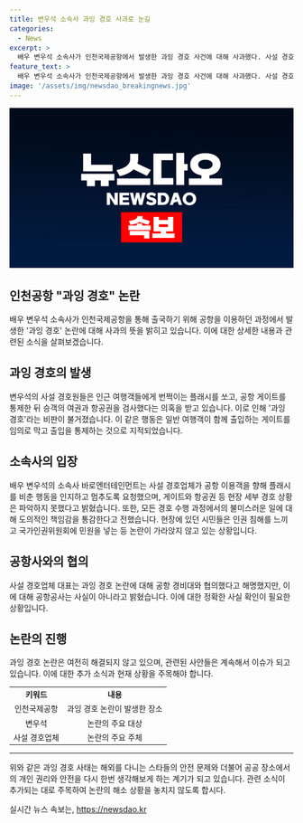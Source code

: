 ```yaml
---
title: 변우석 소속사 과잉 경호 사과로 눈길
categories:
  - News
excerpt: >
  배우 변우석 소속사가 인천국제공항에서 발생한 과잉 경호 사건에 대해 사과했다. 사설 경호원들은 여행객들을 향해 플래시를 쏘고, 게이트를 임의로 막아 출입을 통제한 후 여권과 항공권을 검사하는 등 논란이 되었다. 소속사는 인지 후 경호를 중단하도록 요청했지만, 공항공사와의 협의는 없었다. 이로 인해 국가인권위원회에 민원이 제기되는 등 사회적인 논란이 계속되고 있다.
feature_text: >
  배우 변우석 소속사가 인천국제공항에서 발생한 과잉 경호 사건에 대해 사과했다. 사설 경호원들은 여행객들을 향해 플래시를 쏘고, 게이트를 임의로 막아 출입을 통제한 후 여권과 항공권을 검사하는 등 논란이 되었다. 소속사는 인지 후 경호를 중단하도록 요청했지만, 공항공사와의 협의는 없었다. 이로 인해 국가인권위원회에 민원이 제기되는 등 사회적인 논란이 계속되고 있다.
image: '/assets/img/newsdao_breakingnews.jpg'
---
```


<p><img src="/assets/img/newsdao_breakingnews.jpg" alt="pcversion 속보" /></p>

<h2 data-ke-size="size26">인천공항 "과잉 경호" 논란</h2>

<p data-ke-size="size16">배우 변우석 소속사가 인천국제공항을 통해 출국하기 위해 공항을 이용하던 과정에서 발생한 '과잉 경호' 논란에 대해 사과의 뜻을 밝히고 있습니다. 이에 대한 상세한 내용과 관련된 소식을 살펴보겠습니다.</p>

<h2 data-ke-size="size24">과잉 경호의 발생</h2>

<p data-ke-size="size16">변우석의 사설 경호원들은 인근 여행객들에게 번쩍이는 플래시를 쏘고, 공항 게이트를 통제한 뒤 승객의 여권과 항공권을 검사했다는 의혹을 받고 있습니다. 이로 인해 '과잉 경호'라는 비판이 불거졌습니다. 이 같은 행동은 일반 여행객이 함께 출입하는 게이트를 임의로 막고 출입을 통제하는 것으로 지적되었습니다.</p>

<h2 data-ke-size="size24">소속사의 입장</h2>

<p data-ke-size="size16">배우 변우석의 소속사 바로엔터테인먼트는 사설 경호업체가 공항 이용객을 향해 플래시를 비춘 행동을 인지하고 멈추도록 요청했으며, 게이트와 항공권 등 현장 세부 경호 상황은 파악하지 못했다고 밝혔습니다. 또한, 모든 경호 수행 과정에서의 불미스러운 일에 대해 도의적인 책임감을 통감한다고 전했습니다. 현장에 있던 시민들은 인권 침해를 느끼고 국가인권위원회에 민원을 넣는 등 논란이 가라앉지 않고 있는 상황입니다.</p>

<h2 data-ke-size="size24">공항사와의 협의</h2>

<p data-ke-size="size16">사설 경호업체 대표는 과잉 경호 논란에 대해 공항 경비대와 협의했다고 해명했지만, 이에 대해 공항공사는 사실이 아니라고 밝혔습니다. 이에 대한 정확한 사실 확인이 필요한 상황입니다.</p>

<h2 data-ke-size="size24">논란의 진행</h2>

<p data-ke-size="size16">과잉 경호 논란은 여전히 해결되지 않고 있으며, 관련된 사안들은 계속해서 이슈가 되고 있습니다. 이에 대한 추가 소식과 현재 상황을 주목해야 합니다.</p>

<table>
    <tbody>
        <tr>
            <td style="text-align: center; height: 17px;"><b>키워드</b></td>
            <td style="text-align: center; height: 17px;"><b>내용</b></td>
        </tr>
        <tr>
            <td style="text-align: center; height: 17px;">인천국제공항</td>
            <td style="text-align: center; height: 17px;">과잉 경호 논란이 발생한 장소</td>
        </tr>
        <tr>
            <td style="text-align: center; height: 17px;">변우석</td>
            <td style="text-align: center; height: 17px;">논란의 주요 대상</td>
        </tr>
        <tr>
            <td style="text-align: center; height: 17px;">사설 경호업체</td>
            <td style="text-align: center; height: 17px;">논란의 주요 주체</td>
        </tr>
    </tbody>
</table>

<hr>

<p data-ke-size="size16">위와 같은 과잉 경호 사태는 해외를 다니는 스타들의 안전 문제와 더불어 공공 장소에서의 개인 권리와 안전을 다시 한번 생각해보게 하는 계기가 되고 있습니다. 관련 소식이 추가되는 대로 주목하여 논란의 해소 상황을 놓치지 않도록 합시다.</p>
실시간 뉴스 속보는, <a href="https://newsdao.kr" rel="dofollow">https://newsdao.kr</a>


